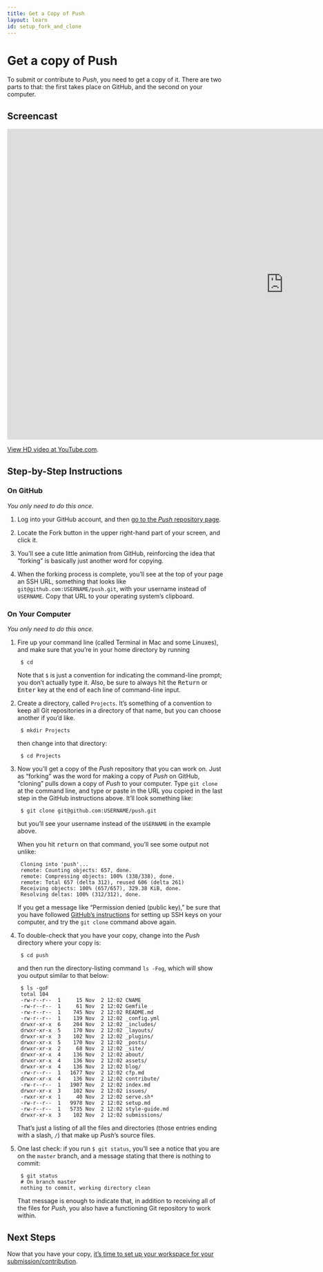 ```yaml
---
title: Get a Copy of Push
layout: learn
id: setup_fork_and_clone
---
```


# Get a copy of Push

To submit or contribute to *Push*, you need to get a copy of it. There are two parts to that: the
first takes place on GitHub, and the second on your computer.

## Screencast

<div class="video-container">
  <iframe width="1280" height="720" src="http://www.youtube.com/embed/OXJAfq3xPVI?rel=0" frameborder="0" allowfullscreen="allowfullscreen"> </iframe>
</div>

[View HD video at YouTube.com](http://www.youtube.com/watch_popup?v=OXJAfq3xPVI&hd=1).

## Step-by-Step Instructions

### On GitHub
*You only need to do this once.*

1. Log into your GitHub account, and then [go to the *Push* repository page](https://github.com/cwcon/push/).

1. Locate the Fork button in the upper right-hand part of your screen, and click it.

1. You’ll see a cute little animation from GitHub, reinforcing the idea that “forking” is basically
   just another word for copying.

1. When the forking process is complete, you’ll see at the top of your page an SSH URL, something
   that looks like `git@github.com:USERNAME/push.git`, with your username instead of `USERNAME`.
   Copy that URL to your operating system’s clipboard.

### On Your Computer
*You only need to do this once.*

1. Fire up your command line (called Terminal in Mac and some Linuxes), and make sure that you’re
   in your home directory by running

        $ cd

   Note that `$` is just a convention for indicating the command-line prompt; you don’t actually
   type it. Also, be sure to always hit the <kbd>Return</kbd> or <kbd>Enter</kbd> key at the
   end of each line of command-line input.

1. Create a directory, called `Projects`. It’s something of a convention to keep all Git
   repositories in a directory of that name, but you can choose another if you’d like.

        $ mkdir Projects

   then change into that directory:

        $ cd Projects

1. Now you’ll get a copy of the *Push* repository that you can work on. Just as “forking” was the
   word for making a copy of *Push* on GitHub, “cloning” pulls down a copy of *Push* to your
   computer. Type `git clone` at the command line, and type or paste in the URL you copied in the
   last step in the GitHub instructions above. It’ll look something like:

        $ git clone git@github.com:USERNAME/push.git

   but you’ll see your username instead of the `USERNAME` in the example above.

   When you hit <kbd>return</kbd> on that command, you’ll see some output not unlike:

        Cloning into 'push'...
        remote: Counting objects: 657, done.
        remote: Compressing objects: 100% (338/338), done.
        remote: Total 657 (delta 312), reused 606 (delta 261)
        Receiving objects: 100% (657/657), 329.38 KiB, done.
        Resolving deltas: 100% (312/312), done.

   If you get a message like “Permission denied (public key),” be sure that you have followed
   [GitHub’s instructions](https://help.github.com/articles/generating-ssh-keys) for setting up SSH
   keys on your computer, and try the `git clone` command above again.

1. To double-check that you have your copy, change into the *Push* directory where your copy is:

        $ cd push

   and then run the directory-listing command `ls -Fog`, which will show you output similar to that
   below:

        $ ls -goF
        total 104
        -rw-r--r--  1     15 Nov  2 12:02 CNAME
        -rw-r--r--  1     61 Nov  2 12:02 Gemfile
        -rw-r--r--  1    745 Nov  2 12:02 README.md
        -rw-r--r--  1    139 Nov  2 12:02 _config.yml
        drwxr-xr-x  6    204 Nov  2 12:02 _includes/
        drwxr-xr-x  5    170 Nov  2 12:02 _layouts/
        drwxr-xr-x  3    102 Nov  2 12:02 _plugins/
        drwxr-xr-x  5    170 Nov  2 12:02 _posts/
        drwxr-xr-x  2     68 Nov  2 12:02 _site/
        drwxr-xr-x  4    136 Nov  2 12:02 about/
        drwxr-xr-x  4    136 Nov  2 12:02 assets/
        drwxr-xr-x  4    136 Nov  2 12:02 blog/
        -rw-r--r--  1   1677 Nov  2 12:02 cfp.md
        drwxr-xr-x  4    136 Nov  2 12:02 contribute/
        -rw-r--r--  1   1907 Nov  2 12:02 index.md
        drwxr-xr-x  3    102 Nov  2 12:02 issues/
        -rwxr-xr-x  1     40 Nov  2 12:02 serve.sh*
        -rw-r--r--  1   9978 Nov  2 12:02 setup.md
        -rw-r--r--  1   5735 Nov  2 12:02 style-guide.md
        drwxr-xr-x  3    102 Nov  2 12:02 submissions/

   That’s just a listing of all the files and directories (those entries ending with a slash, `/`)
   that make up *Push*’s source files.

1. One last check: if you run `$ git status`, you’ll see a notice that you are on the `master`
   branch, and a message stating that there is nothing to commit:

        $ git status
        # On branch master
        nothing to commit, working directory clean

   That message is enough to indicate that, in addition to receiving all of the files for *Push*,
   you also have a functioning Git repository to work within.

## Next Steps

Now that you have your copy,
[it’s time to set up your workspace for your submission/contribution](/learn/branching.html).

